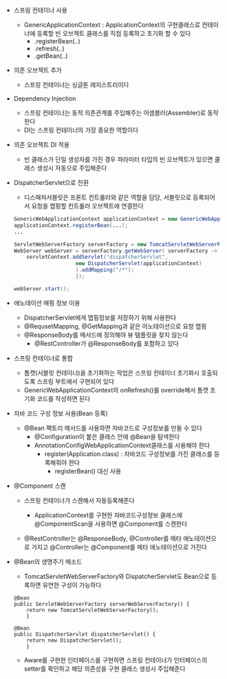 - 스프링 컨테이너 사용
    - GenericApplicationContext : ApplicationContext의 구현클래스로 컨테이너에 등록할 빈 오브젝트 클래스를 직접 등록하고 초기화 할 수 있다 
        - .registerBean(..)
        - .refresh(..)
        - .getBean(..)

- 의존 오브젝트 추가
    - 스프링 컨테이너는 싱글톤 레지스트리이다

- Dependency Injection
    - 스프링 컨테이너는 동적 의존관계를 주입해주는 어셈블러(Assembler)로 동작한다
    - DI는 스프링 컨테이너의 가장 중요한 역할이다

- 의존 오브젝트 DI 적용
    - 빈 클래스가 단일 생성자를 가진 경우 파라미터 타입의 빈 오브젝트가 있으면 클래스 생성시 자동으로 주입해준다

- DispatcherServlet으로 전환
    - 디스패처서블릿은 프론트 컨트롤러와 같은 역할을 담당, 서블릿으로 등록되어서 요청을 맵핑할 컨트롤러 오브젝트에 연결한다
    ```java
    GenericWebApplicationContext applicationContext = new GenericWebApplicationContext(); // 디스패처을 사용하기 위해 필요한 타입
    applicationContext.registerBean(...);
    ...

    ServletWebServerFactory serverFactory = new TomcatServletWebServerFactory(); 
    WebServer webServer = serverFactory.getWebServer( serverFactory -> {
        servletContext.addServlet("dispatcherServlet", 
                        new DispatcherServlet(applicationContext)
                        ).addMapping("/*");
                        });
    
    webServer.start();
    ```

- 애노테이션 매핑 정보 이용
    - DispatcherServlet에게 맵핑정보를 저장하기 위해 사용한다
    - @RequsetMapping, @GetMapping과 같은 어노테이션으로 요청 맵핑
    - @ResponseBody를 메서드에 정의해야 뷰 템플릿을 찾지 않는다
        - @RestController가 @ResponseBody를 포함하고 있다


- 스프링 컨테이너로 통합
    - 톰캣(서블릿 컨테이너)을 초기화하는 작업은 스프링 컨테이너 초기화시 호출되도록 스프링 부트에서 구현되어 있다
    - GenericWebApplicationContext의 onRefresh()를 override해서 톰캣 초기화 코드를 작성하면 된다

- 자바 코드 구성 정보 사용(Bean 등록)
    - @Bean 팩토리 메서드를 사용하면 자바코드로 구성정보를 만들 수 있다
        - @Configuration이 붙은 클래스 안에 @Bean을 탐색한다
        - AnnotationConfigWebApplicationContext클래스를 사용해야 한다
            - register(Application.class) : 자바코드 구성정보를 가진 클래스를 등록해줘야 한다
                - registerBean() 대신 사용


- @Component 스캔
    - 스프링 컨테이너가 스캔해서 자동등록해준다
        - ApplicationContext를 구현한 자바코드구성정보 클래스에 @ComponentScan을 사용하면 @Component를 스캔한다

    - @RestController는 @ResponseBody, @Controller를 메타 애노테이션으로 가지고 @Controller는 @Component를 메타 애노테이션으로 가진다
        

- @Bean의 생명주기 메소드
    - TomcatServletWebServerFactory와 DispatcherServlet도 Bean으로 등록하면 유연한 구성이 가능하다
    ```
    @Bean
    public ServletWebServerFactory serverWebServerFactory() {
        return new TomcatServletWebServerFactory();
        }

    @Bean 
    public DispatcherServlet dispatcherServlet() {
        return new DispatcherServlet();
        }
    ```
    - Aware를 구현한 인터페이스를 구현하면 스프링 컨테이너가 인터페이스의 setter를 확인하고 해당 의존성을 구현 클래스 생성시 주입해준다
